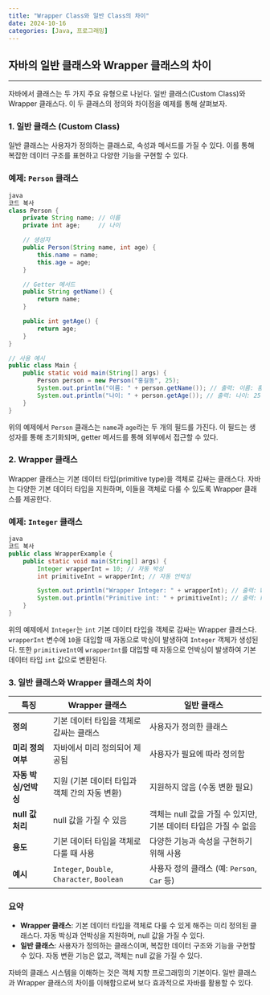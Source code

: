 ```yaml
---
title: "Wrapper Class와 일반 Class의 차이"
date: 2024-10-16
categories: [Java, 프로그래밍]
---
```


## 자바의 일반 클래스와 Wrapper 클래스의 차이

---

자바에서 클래스는 두 가지 주요 유형으로 나뉜다. 일반 클래스(Custom Class)와 Wrapper 클래스다. 이 두 클래스의 정의와 차이점을 예제를 통해 살펴보자.

### 1. 일반 클래스 (Custom Class)

일반 클래스는 사용자가 정의하는 클래스로, 속성과 메서드를 가질 수 있다. 이를 통해 복잡한 데이터 구조를 표현하고 다양한 기능을 구현할 수 있다.

### 예제: `Person` 클래스

```java
java
코드 복사
class Person {
    private String name; // 이름
    private int age;     // 나이

    // 생성자
    public Person(String name, int age) {
        this.name = name;
        this.age = age;
    }

    // Getter 메서드
    public String getName() {
        return name;
    }

    public int getAge() {
        return age;
    }
}

// 사용 예시
public class Main {
    public static void main(String[] args) {
        Person person = new Person("홍길동", 25);
        System.out.println("이름: " + person.getName()); // 출력: 이름: 홍길동
        System.out.println("나이: " + person.getAge()); // 출력: 나이: 25
    }
}

```

위의 예제에서 `Person` 클래스는 `name`과 `age`라는 두 개의 필드를 가진다. 이 필드는 생성자를 통해 초기화되며, getter 메서드를 통해 외부에서 접근할 수 있다.

### 2. Wrapper 클래스

Wrapper 클래스는 기본 데이터 타입(primitive type)을 객체로 감싸는 클래스다. 자바는 다양한 기본 데이터 타입을 지원하며, 이들을 객체로 다룰 수 있도록 Wrapper 클래스를 제공한다.

### 예제: `Integer` 클래스

```java
java
코드 복사
public class WrapperExample {
    public static void main(String[] args) {
        Integer wrapperInt = 10; // 자동 박싱
        int primitiveInt = wrapperInt; // 자동 언박싱

        System.out.println("Wrapper Integer: " + wrapperInt); // 출력: Wrapper Integer: 10
        System.out.println("Primitive int: " + primitiveInt); // 출력: Primitive int: 10
    }
}

```

위의 예제에서 `Integer`는 `int` 기본 데이터 타입을 객체로 감싸는 Wrapper 클래스다. `wrapperInt` 변수에 `10`을 대입할 때 자동으로 박싱이 발생하여 `Integer` 객체가 생성된다. 또한 `primitiveInt`에 `wrapperInt`를 대입할 때 자동으로 언박싱이 발생하여 기본 데이터 타입 `int` 값으로 변환된다.

### 3. 일반 클래스와 Wrapper 클래스의 차이

| **특징** | **Wrapper 클래스** | **일반 클래스** |
| --- | --- | --- |
| **정의** | 기본 데이터 타입을 객체로 감싸는 클래스 | 사용자가 정의한 클래스 |
| **미리 정의 여부** | 자바에서 미리 정의되어 제공됨 | 사용자가 필요에 따라 정의함 |
| **자동 박싱/언박싱** | 지원 (기본 데이터 타입과 객체 간의 자동 변환) | 지원하지 않음 (수동 변환 필요) |
| **null 값 처리** | null 값을 가질 수 있음 | 객체는 null 값을 가질 수 있지만, 기본 데이터 타입은 가질 수 없음 |
| **용도** | 기본 데이터 타입을 객체로 다룰 때 사용 | 다양한 기능과 속성을 구현하기 위해 사용 |
| **예시** | `Integer`, `Double`, `Character`, `Boolean` | 사용자 정의 클래스 (예: `Person`, `Car` 등) |

### 요약

- **Wrapper 클래스**: 기본 데이터 타입을 객체로 다룰 수 있게 해주는 미리 정의된 클래스다. 자동 박싱과 언박싱을 지원하며, null 값을 가질 수 있다.
- **일반 클래스**: 사용자가 정의하는 클래스이며, 복잡한 데이터 구조와 기능을 구현할 수 있다. 자동 변환 기능은 없고, 객체는 null 값을 가질 수 있다.

자바의 클래스 시스템을 이해하는 것은 객체 지향 프로그래밍의 기본이다. 일반 클래스과 Wrapper 클래스의 차이를 이해함으로써 보다 효과적으로 자바를 활용할 수 있다.
